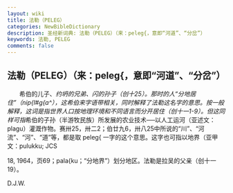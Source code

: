 ```yaml
---
layout: wiki
title: 法勒（PELEG）
categories: NewBibleDictionary
description: 圣经新词典: 法勒（PELEG）（来：peleg{，意即“河道”、“分岔”）
keywords: 法勒, PELEG
comments: false
---
```


## 法勒（PELEG）（来：peleg{，意即“河道”、“分岔”）

　　希伯的儿子、*约坍的兄弟、闪的孙子（创十25）。那时的人“分地居住”（nip{l#g{a^），这希伯来字语带相关，同时解释了法勒这名字的意思。按一般解释，这词是指世界人口按地理环境和不同语言而分开居住（创十一1-9）。但这同样可指*希伯的子孙（半游牧民族）所发展的农业技术──以人工运河（亚述文：plagu）灌溉作物。赛卅25，卅二2；伯廿九6，卅八25中所说的“川”、“河流”、“河”、“道”等，都是取 peleg{ 一字的这个意思。这字也可指以地界（亚甲文：pulukku; JCS

18, 1964，页69；pala{ku；“分地界”）划分地区。法勒是拉吴的父亲（创十一19）。

D.J.W.









